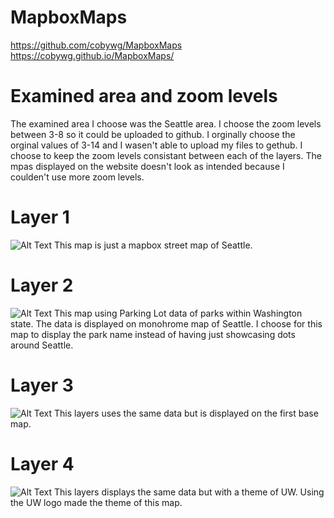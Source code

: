 # MapboxMaps

https://github.com/cobywg/MapboxMaps
https://cobywg.github.io/MapboxMaps/

# Examined area and zoom levels
The examined area I choose was the Seattle area. I choose the zoom levels between 3-8 so it could be uploaded to github. I orginally choose the orginal values of 3-14 and I wasen't able to upload my files to gethub. I choose to keep the zoom levels consistant between each of the layers. The mpas displayed on the website doesn't look as intended because I coulden't use more zoom levels.


# Layer 1
![Alt Text](img/img1.png)
This map is just a mapbox street map of Seattle.
# Layer 2
![Alt Text](img/img2.png)
This map using Parking Lot data of parks within Washington state. The data is displayed on monohrome map of Seattle. I choose for this map to display the park name instead of having just showcasing dots around Seattle.
# Layer 3
![Alt Text](img/img3.png)
This layers uses the same data but is displayed on the first base map.
# Layer 4
![Alt Text](img/img4.png)
This layers displays the same data but with a theme of UW. Using the UW logo made the theme of this map.